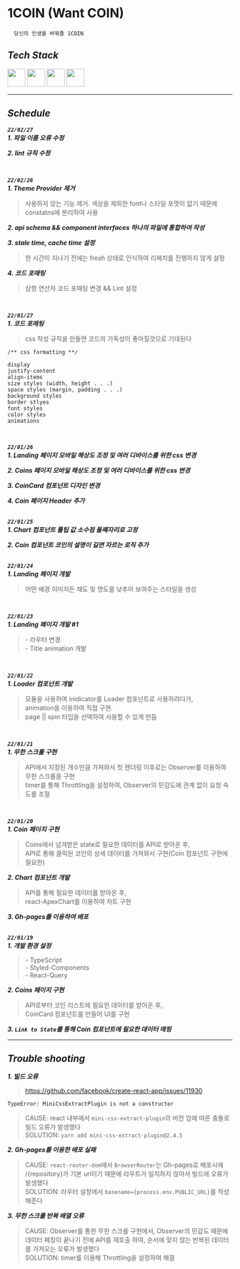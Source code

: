 # 1COIN (Want COIN)

```
  당신의 인생을 바꿔줄 1COIN
```
## _Tech Stack_

<div>
  <img width="40" height="40" src="https://user-images.githubusercontent.com/82315118/146652190-f113fe0f-6432-481e-9c9b-b1869ddc67c7.png">
  <img width="40" height="40" src="https://user-images.githubusercontent.com/82315118/146652259-5c3b7a73-854c-40cc-bedd-f9a36f7ba664.png">
  <img width="40" height="40" src="https://user-images.githubusercontent.com/82315118/148469158-5150ccf7-c857-4fa6-90ee-4d22fc4ffd6c.png">
  <img width="40" height="40" src="https://user-images.githubusercontent.com/82315118/148469221-20b4777f-0cef-46ee-95d7-ac0dffa02962.png">
</div>

<hr>

## _Schedule_

**_`22/02/27`_**<br>
**_1. 파일 이름 오류 수정_**

**_2. lint 규칙 수정_**

<Br>

**_`22/02/26`_**<br>
**_1. Theme Provider 제거_**

> 사용하지 않는 기능 제거. 색상을 제외한 font나 스타일 포맷이 없기 때문에 constatns에 분리하여 사용

**_2. api schema && component interfaces 하나의 파일에 통합하여 작성_**

**_3. stale time, cache time 설정_**

> 한 시간이 지나기 전에는 fresh 상태로 인식하여 리페치를 진행하지 않게 설정

**_4. 코드 포매팅_**

> 삼항 연산자 코드 포매팅 변경 && Lint 설정

<br>

**_`22/01/27`_**<br>
**_1. 코드 포매팅_**

> css 작성 규칙을 만들면 코드의 가독성이 좋아질것으로 기대된다

```
/** css formatting **/

display
justify-content
align-items
size styles (width, height . . .)
space styles (margin, padding . . .)
background styles
border stlyes
font styles
color styles
animations
```

<br>

**_`22/01/26`_**<br>
**_1. Landing 페이지 모바일 해상도 조정 및 여러 디바이스를 위한 css 변경_**

**_2. Coins 페이지 모바일 해상도 조정 및 여러 디바이스를 위한 css 변경_**

**_3. CoinCard 컴포넌트 디자인 변경_**

**_4. Coin 페이지 Header 추가_**
<br><br>

**_`22/01/25`_**<br>
**_1. Chart 컴포넌트 툴팁 값 소수점 둘째자리로 고정_**

**_2. Coin 컴포넌트 코인의 설명이 길면 자르는 로직 추가_**
<br><br>

**_`22/01/24`_**<br>
**_1. Landing 페이지 개발_**

> 어떤 배경 이미지든 채도 및 명도를 낮추어 보여주는 스타일을 생성

<br>

**_`22/01/23`_**<br>
**_1. Landing 페이지 개발 #1_**

> \- 라우터 변경<br> - Title animation 개발

<br>

**_`22/01/22`_**<br>
**_1. Loader 컴포넌트 개발_**

> 모듈을 사용하여 inidicator를 Loader 컴포넌트로 사용하려다가,<br>animation을 이용하여 직접 구현.<br>page || spin 타입을 선택하여 사용할 수 있게 만듬

<br>

**_`22/01/21`_**<br>
**_1. 무한 스크롤 구현_**

> API에서 지정된 개수만큼 가져와서 첫 렌더링 이후로는 Observer를 이용하여 무한 스크롤을 구현<br>timer를 통해 Throttling을 설정하여, Observer의 민감도에 관계 없이 요청 속도를 조절

<br>

**_`22/01/20`_**<br>
**_1. Coin 페이지 구현_**

> Coins에서 넘겨받은 state로 필요한 데이터를 API로 받아온 후,<br>API로 통해 클릭된 코인의 상세 데이터를 가져와서 구현(Coin 컴포넌트 구현에 필요한)

**_2. Chart 컴포넌트 개발_**

> API를 통해 필요한 데이터를 받아온 후, <br>react-ApexChart를 이용하여 차트 구현

**_3. Gh-pages를 이용하여 배포_**
<br><br>

**_`22/01/19`_**<br>
**_1. 개발 환경 설정_**

> \- TypeScript<br>- Styled-Components<br>- React-Query

**_2. Coins 페이지 구현_**

> API로부터 코인 리스트에 필요한 데이터를 받아온 후,<br>CoinCard 컴포넌트를 만들어 UI를 구현

**_3. `Link to State`를 통해 Coin 컴포넌트에 필요한 데이터 매핑_**

<hr>

## _Trouble shooting_

**_1. 빌드 오류_**

> https://github.com/facebook/create-react-app/issues/11930

```
TypeError: MiniCssExtractPlugin is not a constructor
```

> CAUSE: react 내부에서 `mini-css-extract-plugin`의 버전 업에 따른 충돌로 빌드 오류가 발생했다<br>
> SOLUTION: `yarn add mini-css-extract-plugin@2.4.5`

**_2. Gh-pages를 이용한 배포 실패_**

> CAUSE: `react-router-dom`에서 `BrowserRouter`는 Gh-pages로 배포시에 /{repository}가 기본 url이기 때문에 라우트가 일치하지 않아서 빌드에 오류가 발생했다<br>
> SOLUTION: 라우터 설정에서 `basename={process.env.PUBLIC_URL}`를 작성해준다

**_3. 무한 스크롤 반복 배열 오류_**

> CAUSE: Observer를 통한 무한 스크롤 구현에서, Observer의 민감도 때문에 데이터 페칭이 끝나기 전에 API를 재호출 하여, 순서에 맞지 않는 반복된 데이터를 가져오는 오류가 발생했다<br>
> SOLUTION: timer를 이용해 Throttling을 설정하여 해결
